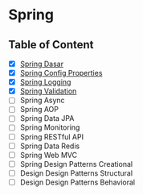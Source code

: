 # Spring

## Table of Content

- [x] [Spring Dasar](Spring%20Dasar.md)
- [x] [Spring Config Properties](Spring%20Config%20Properties.md)
- [x] [Spring Logging](Spring%20Logging.md)
- [x] [Spring Validation](Spring%20Validation.md)
- [ ] Spring Async
- [ ] Spring AOP
- [ ] Spring Data JPA
- [ ] Spring Monitoring
- [ ] Spring RESTful API
- [ ] Spring Data Redis
- [ ] Spring Web MVC
- [ ] Spring Design Patterns Creational
- [ ] Design Design Patterns Structural
- [ ] Design Design Patterns Behavioral
